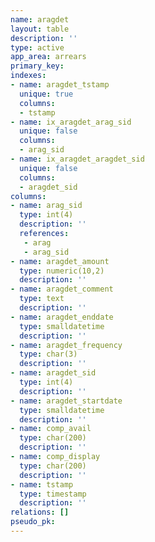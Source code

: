 ```yaml
---
name: aragdet
layout: table
description: ''
type: active
app_area: arrears
primary_key: 
indexes:
- name: aragdet_tstamp
  unique: true
  columns:
  - tstamp
- name: ix_aragdet_arag_sid
  unique: false
  columns:
  - arag_sid
- name: ix_aragdet_aragdet_sid
  unique: false
  columns:
  - aragdet_sid
columns:
- name: arag_sid
  type: int(4)
  description: ''
  references:
   - arag
   - arag_sid
- name: aragdet_amount
  type: numeric(10,2)
  description: ''
- name: aragdet_comment
  type: text
  description: ''
- name: aragdet_enddate
  type: smalldatetime
  description: ''
- name: aragdet_frequency
  type: char(3)
  description: ''
- name: aragdet_sid
  type: int(4)
  description: ''
- name: aragdet_startdate
  type: smalldatetime
  description: ''
- name: comp_avail
  type: char(200)
  description: ''
- name: comp_display
  type: char(200)
  description: ''
- name: tstamp
  type: timestamp
  description: ''
relations: []
pseudo_pk: 
---
```


